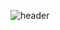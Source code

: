 ![header](https://capsule-render.vercel.app/api?type=waving&color=random&height=300&section=header&text=capsule%20render&fontSize=90&fontColor=#ffffff)
<!--
**yeahhaaa/yeahhaaa** is a ✨ _special_ ✨ repository because its `README.md` (this file) appears on your GitHub profile.
Here are some ideas to get you started:

- 🔭 I’m currently working on ...
- 🌱 I’m currently learning ...
- 👯 I’m looking to collaborate on ...
- 🤔 I’m looking for help with ...
- 💬 Ask me about ...
- 📫 How to reach me: ...
- 😄 Pronouns: ...
- ⚡ Fun fact: ...
-->
